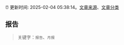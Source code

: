 :alarm_clock: 更新时间: 2025-02-04 05:38:14。[文章来源](/README.md)、[文章分类](/TAGS.md)

## 报告


> 关键字：`报告`、`月报`



